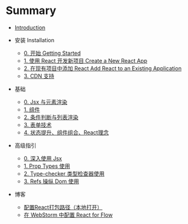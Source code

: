 # Summary

* [Introduction](README.md)
* 安装 Installation
  * [0. 开始 Getting Started](Installation/0.Started.md)
  * [1. 使用 React 开发新项目 Create a New React App](Installation/1.Create-New-React-App.md)
  * [2. 在现有项目中添加 React Add React to an Existing Application](Installation/2.Add-React-To-Old.md)
  * [3. CDN 支持](Installation/3.CDN.md)
  
* 基础
  * [0. Jsx 与元素渲染](Basic/0.Jsx.md)
  * [1. 组件](Basic/1.Components.md)
  * [2. 条件判断与列表渲染](Basic/2.Judgment-and-List.md)
  * [3. 表单技术](Basic/3.Form.md)
  * [4. 状态提升、组件组合、React理念](Basic/4.StatusLift.md)
  
* 高级指引  
  * [0. 深入使用 Jsx](Advanced/0.Deep-in-Jsx.md)
  * [1. Prop Types 使用](Advanced/1.PropTypes.md)
  * [2. Type-checker 类型检查器使用](Advanced/2.Type-Checker.md)
  * [3. Refs 操纵 Dom 使用](Advanced/3.Refs&Dom.md)
  
* 博客  
  * [配置React打包路径（本地打开）](Question/20170910-Config-Open-At-local.md)
  * [在 WebStorm 中配置 React for Flow](Question/20171010-Config-flow-in-WebStorm.md)
  

